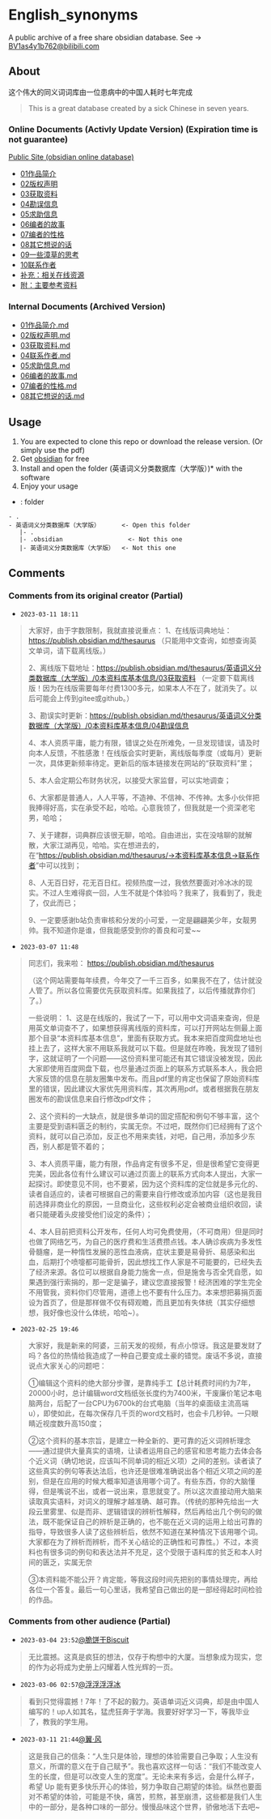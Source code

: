 # English_synonyms

A public archive of a free share obsidian database. See -> [BV1as4y1b762@bilibili.com](https://www.bilibili.com/video/BV1as4y1b762)

## About

这个伟大的同义词词库由一位患病中的中国人耗时七年完成
> This is a great database created by a sick Chinese in seven years.

### Online Documents (Activly Update Version) (Expiration time is not guarantee)

[Public Site (obsidian online database)](https://publish.obsidian.md/thesaurus)

- [01作品简介](https://publish.obsidian.md/thesaurus/英语词义分类数据库（大学版）/0本资料库基本信息/01作品简介)
- [02版权声明](https://publish.obsidian.md/thesaurus/英语词义分类数据库（大学版）/0本资料库基本信息/02版权声明)
- [03获取资料](https://publish.obsidian.md/thesaurus/英语词义分类数据库（大学版）/0本资料库基本信息/03获取资料)
- [04勘误信息](https://publish.obsidian.md/thesaurus/英语词义分类数据库（大学版）/0本资料库基本信息/04勘误信息)
- [05求助信息](https://publish.obsidian.md/thesaurus/英语词义分类数据库（大学版）/0本资料库基本信息/05求助信息)
- [06编者的故事](https://publish.obsidian.md/thesaurus/英语词义分类数据库（大学版）/0本资料库基本信息/06编者的故事)
- [07编者的性格](https://publish.obsidian.md/thesaurus/英语词义分类数据库（大学版）/0本资料库基本信息/07编者的性格)
- [08其它想说的话](https://publish.obsidian.md/thesaurus/英语词义分类数据库（大学版）/0本资料库基本信息/08其它想说的话)
- [09一些漳草的思考](https://publish.obsidian.md/thesaurus/英语词义分类数据库（大学版）/0本资料库基本信息/09一些漳草的思考)
- [10联系作者](https://publish.obsidian.md/thesaurus/英语词义分类数据库（大学版）/0本资料库基本信息/10联系作者)
- [补充：相关在线资源](https://publish.obsidian.md/thesaurus/英语词义分类数据库（大学版）/0本资料库基本信息/补充：相关在线资源)
- [附：主要参考资料](https://publish.obsidian.md/thesaurus/英语词义分类数据库（大学版）/0本资料库基本信息/附：主要参考资料)

### Internal Documents (Archived Version)

- [01作品简介.md](https://github.com/KJH-x/English_synonyms/blob/main/英语词义分类数据库（大学版）/英语词义分类数据库（大学版）/0本资料库的基本信息/01作品简介.md)
- [02版权声明.md](https://github.com/KJH-x/English_synonyms/blob/main/英语词义分类数据库（大学版）/英语词义分类数据库（大学版）/0本资料库的基本信息/02版权声明.md)
- [03获取资料.md](https://github.com/KJH-x/English_synonyms/blob/main/英语词义分类数据库（大学版）/英语词义分类数据库（大学版）/0本资料库的基本信息/03获取资料.md)
- [04联系作者.md](https://github.com/KJH-x/English_synonyms/blob/main/英语词义分类数据库（大学版）/英语词义分类数据库（大学版）/0本资料库的基本信息/04联系作者.md)
- [05求助信息.md](https://github.com/KJH-x/English_synonyms/blob/main/英语词义分类数据库（大学版）/英语词义分类数据库（大学版）/0本资料库的基本信息/05求助信息.md)
- [06编者的故事.md](https://github.com/KJH-x/English_synonyms/blob/main/英语词义分类数据库（大学版）/英语词义分类数据库（大学版）/0本资料库的基本信息/06编者的故事.md)
- [07编者的性格.md](https://github.com/KJH-x/English_synonyms/blob/main/英语词义分类数据库（大学版）/英语词义分类数据库（大学版）/0本资料库的基本信息/07编者的性格.md)
- [08其它想说的话.md](https://github.com/KJH-x/English_synonyms/blob/main/英语词义分类数据库（大学版）/英语词义分类数据库（大学版）/0本资料库的基本信息/08其它想说的话.md)

## Usage

1. You are expected to clone this repo or download the release version. (Or simply use the pdf)
2. Get [obsidian](https://obsidian.md/) for free 
3. Install and open the folder (英语词义分类数据库（大学版）)* with the software
4. Enjoy your usage

* : folder
```
- .
- 英语词义分类数据库（大学版）      <- Open this folder
   |- .
   |- .obsidian                  <- Not this one
   |- 英语词义分类数据库（大学版）  <- Not this one
```
## Comments

### Comments from its original creator (Partial)

- `2023-03-11 18:11`

> 大家好，由于字数限制，我就直接说重点：
> 1、在线版词典地址：<https://publish.obsidian.md/thesaurus>
> （只能用中文查询，如想查询英文单词，请下载离线版。）
>
> 2、离线版下载地址：<https://publish.obsidian.md/thesaurus/英语词义分类数据库（大学版）/0本资料库基本信息/03获取资料>
> （一定要下载离线版！因为在线版需要每年付费1300多元，如果本人不在了，就消失了。以后可能会上传到gitee或github。）
>
> 3、勘误实时更新：<https://publish.obsidian.md/thesaurus/英语词义分类数据库（大学版）/0本资料库基本信息/04勘误信息>
>
> 4、本人资质平庸，能力有限，错误之处在所难免，一旦发现错误，请及时向本人反馈，不胜感激！在线版会实时更新，离线版每季度（或每月）更新一次，具体更新频率待定。更新后的版本链接发在网站的“获取资料”里；
>
> 5、本人会定期公布财务状况，以接受大家监督，可以实地调查；
>
> 6、大家都是普通人，人人平等，不造神、不信神、不传神。太多小伙伴把我捧得好高，实在承受不起，哈哈。心意我领了，但我就是一个资深老宅男，哈哈；
>
> 7、关于建群，词典群应该很无聊，哈哈。自由进出，实在没啥聊的就解散，大家江湖再见，哈哈。实在想进去的，在“<https://publish.obsidian.md/thesaurus/→本资料库基本信息→联系作者>”中可以找到；
>
> 8、人无百日好，花无百日红。视频热度一过，我依然要面对冷冰冰的现实。不过人生难得疯一回，人生不就是个体验吗？我来了，我看到了，我走了，仅此而已；
>
> 9、一定要感谢b站负责审核和分发的小可爱，一定是翩翩美少年，女靓男帅。我不知道你是谁，但我能感受到你的善良和可爱~~

- `2023-03-07 11:48`

> 同志们，我来啦：
> <https://publish.obsidian.md/thesaurus>
>
> （这个网站需要每年续费，今年交了一千三百多，如果我不在了，估计就没人管了。所以各位需要优先获取资料库。如果我挂了，以后传播就靠你们了。）
>
> 一些说明：
> 1、这是在线版的，我试了一下，可以用中文词语来查询，但是用英文单词查不了，如果想获得离线版的资料库，可以打开网站左侧最上面那个目录“本资料库基本信息”，里面有获取方式。我本来把百度网盘地址也挂上去了，这样大家不用联系我就可以下载。但是就在昨晚，我发现了错别字，这就证明了一个问题——这份资料里可能还有其它错误没被发现，因此大家即使用百度网盘下载，也尽量通过页面上的联系方式联系本人，我会把大家反馈的信息在朋友圈集中发布。而且pdf里的肯定也保留了原始资料库里的错误，因此建议大家优先用资料库，其次再用pdf。或者根据我在朋友圈发布的勘误信息来自行修改pdf文件；
>
> 2、这个资料的一大缺点，就是很多单词的固定搭配和例句不够丰富，这个主要是受到语料匮乏的制约，实属无奈。不过吧，既然你们已经拥有了这个资料，就可以自己添加，反正也不用来卖钱，对吧，自己用，添加多少东西，别人都是管不着的；
>
> 3、本人资质平庸，能力有限，作品肯定有很多不足，但是很希望它变得更完美，因此各位有什么建议可以通过页面上的联系方式向本人提出，大家一起探讨。即使意见不同，也不要紧，因为这个资料库的定位就是多元化的、读者自适应的，读者可根据自己的需要来自行修改或添加内容（这也是我目前选择非商业化的原因，一旦商业化，这些权利必定会被商业组织收回，读者只能硬着头皮接受他们设定的条件）；
>
> 4、本人目前把资料公开发布，任何人均可免费使用，（不可商用）但是同时也做了网络乞丐，为自己的医疗费和生活费攒点钱。本人确诊疾病为多发性骨髓瘤，是一种惰性发展的恶性血液病，症状主要是易骨折、易感染和出血，后期打个喷嚏都可能骨折，因此想找工作人家是不可能要的，已经失去了经济来源。各位可以根据自身能力施舍一点，但是施舍与否全凭自愿，如果遇到强行索捐的，那一定是骗子，建议您直接报警！经济困难的学生完全不用管我，资料你们尽管用，道德上也不要有什么压力。本来想把募捐页面设为首页了，但是那样做不仅有碍观瞻，而且更加有失体统（其实仔细想想，我好像也没什么体统，哈哈~）。

- `2023-02-25 19:46`

> 大家好，我是新来的阿婆，三前天发的视频，有点小惊讶。我这是要发财了吗？各位的热情给我造成了一种自己要变成土豪的错觉。废话不多说，直接说点大家关心的问题吧：
>
> ①编辑这个资料的绝大部分步骤，是靠纯手工【总计耗费时间约为7年，20000小时，总计编辑word文档纸张长度约为7400米，干废廉价笔记本电脑两台，后配了一台CPU为6700k的台式电脑（当年的桌面级主流高端u），即使如此，在每次保存几千页的word文档时，也会卡几秒钟。一只眼睛近视度数升高150度；
>
> ②这个资料的基本宗旨，是建立一种全新的、更可靠的近义词辨析理念——通过提供大量真实的语境，让读者运用自己的感官和思考能力去体会各个近义词（确切地说，应该叫不同单词的相近义项）之间的差别。读者读了这些真实的例句等表达法后，也许还是很难准确说出各个相近义项之间的差别，但是在应用的时候大概率知道该用哪个词了。有些东西，你的大脑懂得，但是嘴说不出，或者一说出来，意思就变了。所以这次直接动用大脑来读取真实语料，对词义的理解才越准确、越可靠。（传统的那种先给出一大段云里雾里、似是而非、逻辑错误的辨析性解释，然后再给出几个例句的做法，既不能保证自己的辨析是正确的，也不能在近义词的运用上给出可靠的指导，导致很多人读了这些辨析后，依然不知道在某种情况下该用哪个词。大家都在为了辨析而辨析，而不关心结论的正确性和可靠性。）不过，本资料也有很多词的例句和表达法并不充足，这个受限于语料库的贫乏和本人时间的匮乏，实属无奈
>
> ③本资料能不能公开？肯定能，等我这段时间先把别的事情处理完，再给各位一个答复。最后一句心里话，我希望自己做出的是一部经得起时间检验的作品。

### Comments from other audience (Partial)

- `2023-03-04 23:52`[@脆饼干Biscuit](https://space.bilibili.com/379928460)

> 无比震撼。这真是疯狂的想法，仅存于构想中的大厦。当想象成为现实，您的作为必将成为史册上闪耀着人性光辉的一页。

- `2023-03-06 02:57`[@浮浮浮浮冰](https://space.bilibili.com/12014952)

> 看到只觉得震撼！7年！了不起的毅力。英语单词近义词典，却是由中国人编写的！up人如其名，猛虎狂奔于学海。我要好好学习一下，等我毕业了，教我的学生用。

- `2023-03-11 21:44`[@翼·风](https://space.bilibili.com/6734988)

> 这是我自己的信条：“人生只是体验，理想的体验需要自己争取；人生没有意义，所谓的意义在于自己赋予”。我也喜欢这样一句话：“我们不能改变人生的长度，但是可以改变人生的宽度”。无论未来有多远，会是什么样子，希望 Up 能有更多快乐开心的体验，努力争取自己期望的体验。纵然也要面对不希望的体验，可能是不快，痛苦，煎熬，甚至崩溃，这些都是我们人生中的一部分，是各种口味的一部分。慢慢品味这个世界，骄傲地活下去吧~
